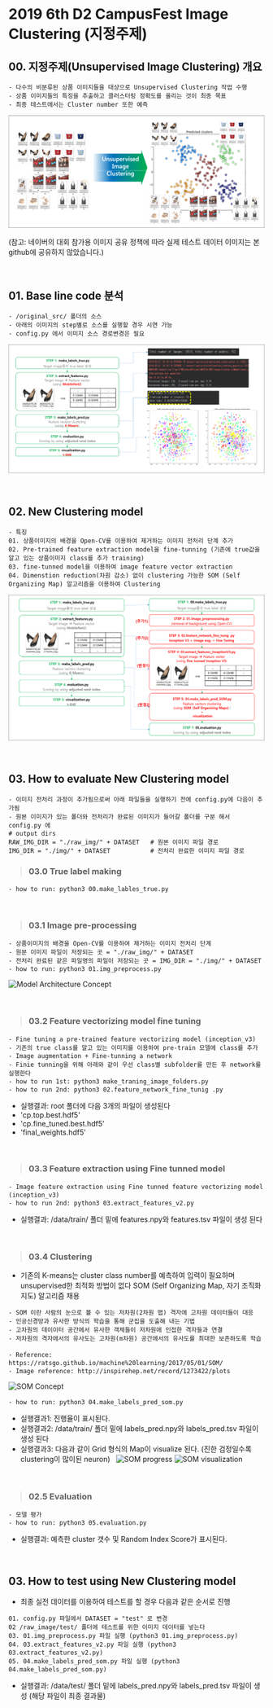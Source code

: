 # 2019 6th D2 CampusFest Image Clustering (지정주제)
## 00. 지정주제(Unsupervised Image Clustering) 개요
```
- 다수의 비분류된 상품 이미지들을 대상으로 Unsupervised Clustering 작업 수행
- 상품 이미지들의 특징을 추출하고 클러스터링 정확도를 올리는 것이 최종 목표 
- 최종 테스트에서는 Cluster number 또한 예측 
```
![샘플 이미지](./doc/fig_1-1.png)

(참고: 네이버의 대회 참가용 이미지 공유 정책에 따라 실제 테스트 데이터 이미지는 본 github에 공유하지 않았습니다.)
 
&nbsp;
## 01. Base line code 분석
```
- /original_src/ 폴더의 소스
- 아래의 이미지의 step별로 소스를 실행할 경우 시연 가능
- config.py 에서 이미지 소스 경로변경은 필요
```
![베이스 코드분석 이미지](./doc/fig_2-2.png)
 
&nbsp;
## 02. New Clustering model 
```
- 특징
01. 상품이미지의 배경을 Open-CV를 이용하여 제거하는 이미지 전처리 단계 추가
02. Pre-trained feature extraction model을 fine-tunning (기존에 true값을 알고 있는 상품이미지 class를 추가 training)
03. fine-tunned model을 이용하여 image feature vector extraction
04. Dimenstion reduction(차원 감소) 없이 clustering 가능한 SOM (Self Organizing Map) 알고리즘을 이용하여 Clustering
```
![Model Architecture Concept](./doc/fig_3-2.png)

&nbsp;
## 03. How to evaluate New Clustering model 
```
- 이미지 전처리 과정이 추가됨으로써 아래 파일들을 실행하기 전에 config.py에 다음이 추가됨
- 원본 이미지가 있는 폴더와 전처리가 완료된 이미지가 들어갈 폴더를 구분 해서 config.py 에  
# output dirs
RAW_IMG_DIR = "./raw_img/" + DATASET   # 원본 이미지 파일 경로
IMG_DIR = "./img/" + DATASET           # 전처리 완료한 이미지 파일 경로
```


>### 03.0 True label making
```
- how to run: python3 00.make_lables_true.py
```
&nbsp;

>### 03.1 Image pre-processing
```
- 상품이미지의 배경을 Open-CV를 이용하여 제거하는 이미지 전처리 단계
- 원분 이미지 파일이 저장되는 곳 = "./raw_img/" + DATASET   
- 전처리 완료된 같은 파일명의 파일이 저장되는 곳 = IMG_DIR = "./img/" + DATASET  
- how to run: python3 01.img_preprocess.py
````
![Model Architecture Concept](./doc/fig_4-1.png)

&nbsp;

>### 03.2 Feature vectorizing model fine tuning
```
- Fine tuning a pre-trained feature vectorizing model (inception_v3)
- 기존의 true class를 알고 있는 이미지를 이용하여 pre-train 모델에 class를 추가
- Image augmentation + Fine-tunning a network
- Finie tunning을 위해 아래와 같이 우선 class별 subfolder를 만든 후 network를 실행한다
- how to run 1st: python3 make_traning_image_folders.py
- how to run 2nd: python3 02.feature_network_fine_tunig .py
```
- 실행결과: root 폴더에 다음 3개의 파일이 생성된다
- 'cp.top.best.hdf5' 
- 'cp.fine_tuned.best.hdf5' 
- 'final_weights.hdf5' 

&nbsp;

>### 03.3 Feature extraction using Fine tunned model
```
- Image feature extraction using Fine tunned feature vectorizing model (inception_v3)
- how to run 2nd: python3 03.extract_features_v2.py
```
- 실행결과: /data/train/ 폴더 밑에 features.npy와 features.tsv 파일이 생성 된다

&nbsp;
>### 03.4 Clustering
- 기존의 K-means는 cluster class number를 예측하여 입력이 필요하며 unsupervised한 최적화 방법이 없다
SOM (Self Organizing Map, 자기 조직화 지도) 알고리즘 채용
```
- SOM 이란 사람의 눈으로 볼 수 있는 저차원(2차원 맵) 격자에 고차원 데이터들이 대응
- 인공신경망과 유사한 방식의 학습을 통해 군집을 도출해 내는 기법
- 고차원의 데이이터 공간에서 유사한 객체들이 저차원에 인접한 격자들과 연결
- 저차원의 격자에서의 유사도는 고차원(m차원) 공간에서의 유사도를 최대한 보존하도록 학습

- Reference: https://ratsgo.github.io/machine%20learning/2017/05/01/SOM/ 
- Image reference: http://inspirehep.net/record/1273422/plots
```
![SOM Concept](./doc/fig_5-1.png) 
```
- how to run: python3 04.make_labels_pred_som.py
```
- 실행결과1: 진행율이 표시된다.
- 실행결과2: /data/train/ 폴더 밑에 labels_pred.npy와 labels_pred.tsv 파일이 생성 된다
- 실행결과3: 다음과 같이 Grid 형식의 Map이 visualize 된다. (진한 검정일수록 clustering이 많이된 neuron)
&nbsp;
![SOM progress](./doc/fig_6-2.png) 
![SOM visualization](./doc/fig_6-1.png) 

&nbsp;
>### 02.5 Evaluation
```
- 모델 평가
- how to run: python3 05.evaluation.py
```
- 실행결과: 예측한 cluster 갯수 및 Random Index Score가 표시된다.

&nbsp;
## 03. How to test using New Clustering model 
- 최종 실전 데이터를 이용하여 테스트를 할 경우 다음과 같은 순서로 진행
```
01. config.py 파일에서 DATASET = "test" 로 변경
02 /raw_image/test/ 폴더에 테스트를 위한 이미지 데이터를 넣는다
03. 01.img_preprocess.py 파일 실행 (python3 01.img_preprocess.py)
04. 03.extract_features_v2.py 파일 실행 (python3 03.extract_features_v2.py)
05. 04.make_labels_pred_som.py 파일 실행 (python3 04.make_labels_pred_som.py)
```
- 실행결과: /data/test/ 폴더 밑에 labels_pred.npy와 labels_pred.tsv 파일이 생성 (해당 파일이 최종 결과물)



